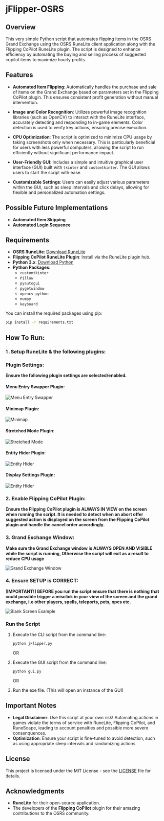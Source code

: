 # jFlipper-OSRS

## Overview

This very simple Python script that automates flipping items in the OSRS Grand Exchange using the OSRS RuneLite client application along with the Flipping CoPilot RuneLite plugin. The script is designed to enhance efficiency by automating the buying and selling process of suggested copilot items to maximize hourly profits.

## Features

- **Automated Item Flipping**: Automatically handles the purchase and sale of items on the Grand Exchange based on parameters set in the Flipping CoPilot plugin. This ensures consistent profit generation without manual intervention.

- **Image and Color Recognition**: Utilizes powerful image recognition libraries (such as OpenCV) to interact with the RuneLite interface, accurately detecting and responding to in-game elements. Color detection is used to verify key actions, ensuring precise execution.

- **CPU Optimization**: The script is optimized to minimize CPU usage by taking screenshots only when necessary. This is particularly beneficial for users with less powerful computers, allowing the script to run efficiently without significant performance impact.

- **User-Friendly GUI**: Includes a simple and intuitive graphical user interface (GUI) built with `tkinter` and `customtkinter`. The GUI allows users to start the script with ease.

- **Customizable Settings**: Users can easily adjust various parameters within the GUI, such as sleep intervals and click delays, allowing for flexible and personalized automation settings.

## Possible Future Implementations

- **Automated Item Skipping**
- **Automated Login Sequence**

## Requirements

- **OSRS RuneLite**: [Download RuneLite](https://runelite.net/)
- **Flipping CoPilot RuneLite Plugin**: Install via the RuneLite plugin hub.
- **Python 3.x**: [Download Python](https://www.python.org/)
- **Python Packages**:
  - `customtkinter`
  - `Pillow`
  - `pyautogui`
  - `pygetwindow`
  - `opencv-python`
  - `numpy`
  - `keyboard`

You can install the required packages using pip:

```bash
pip install -r requirements.txt
```

## How To Run:

### 1 .Setup RuneLite & the following plugins:

### Plugin Settings:

**Ensure the following plugin settings are selected/enabled.**

#### Menu Entry Swapper Plugin:

![Menu Entry Swapper](src/images/settings/menuentryswapper.png)

#### Minimap Plugin:

![Minimap](src/images/settings/minimap.png)

#### Stretched Mode Plugin:

![Stretched Mode](src/images/settings/stretchedmode.png)

#### Entity Hider Plugin:

![Entity Hider](src/images/settings/entityhider.png)

#### Display Settings Plugin:

![Entity Hider](src/images/settings/displaysettings.png)

### 2. Enable Flipping CoPilot Plugin:

**Ensure the Flipping CoPilot plugin is **ALWAYS IN VIEW** on the screen when running the script. It is needed to detect when an abort offer suggested action is displayed on the screen from the Flipping CoPilot plugin and handle the cancel order accordingly.**

### 3. Grand Exchange Window:

**Make sure the Grand Exchange window is **ALWAYS OPEN AND VISIBLE** while the script is running, Otherwise the script will exit as a result to reduce CPU usage**

![Grand Exchange Window](src/images/settings/ge.png)

### 4. Ensure SETUP is CORRECT:

**[IMPORTANT!] BEFORE you run the script ensure that there is nothing that could possible trigger a misclick in your view of the screen and the grand exchange, i.e other players, spells, teleports, pets, npcs etc.**

![Blank Screen Example](src/images/settings/blank.png)

### Run the Script

1. Execute the CLI script from the command line:

   ```bash
   python jFlipper.py
   ```

   OR

2. Execute the GUI script from the command line:

   ```bash
   python gui.py
   ```

   OR

3. Run the exe file. (This will open an instance of the GUI)

## Important Notes

- **Legal Disclaimer**: Use this script at your own risk! Automating actions in games violate the terms of service with RuneLite, Flipping CoPilot, and RuneScape, leading to account penalties and possible more severe consenquences.
- **Optimization**: Ensure your script is fine-tuned to avoid detection, such as using appropriate sleep intervals and randomizing actions.

## License

This project is licensed under the MIT License - see the [LICENSE](LICENSE) file for details.

## Acknowledgments

- **RuneLite** for their open-source application.
- The developers of the **Flipping CoPilot** plugin for their amazing contributions to the OSRS community.
